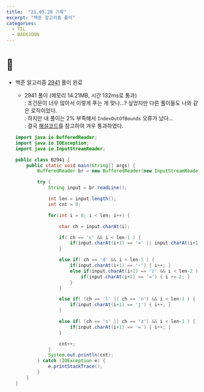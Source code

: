 ```yaml
---
title:  "21.05.28 기록"
excerpt: "백준 알고리즘 풀이"
categories:
  - TIL
  - BAEKJOON
---
```


# 📝
+ 백준 알고리즘 [2941](https://www.acmicpc.net/problem/2941) 풀이 완료

  + 2941 풀이 (메모리 14.21MB, 시간 132ms로 통과)<br />
    : 조건문이 너무 많아서 이렇게 푸는 게 맞나...? 싶었지만 다른 풀이들도 나와 같은 로직이었다.<br />
    : 하지만 내 풀이는 2% 부족해서 `IndexOutOfBounds` 오류가 났다...<br />
    : 결국 [해설코드](https://st-lab.tistory.com/68)를 참고하여 겨우 통과하였다.<br />

  ```java
  import java.io.BufferedReader;
  import java.io.IOException;
  import java.io.InputStreamReader;

  public class B2941 {
      public static void main(String[] args) {
          BufferedReader br = new BufferedReader(new InputStreamReader(System.in));

          try {
              String input = br.readLine();

              int len = input.length();
              int cnt = 0;

              for(int i = 0; i < len; i++) {

                  char ch = input.charAt(i);

                  if( ch == 'c' && i < len-1 ) {
                      if(input.charAt(i+1) == '=' || input.charAt(i+1) == '-') { i++; }
                  }

                  else if( ch == 'd' && i < len-1 ) {
                      if(input.charAt(i+1) == '-') { i++; }
                      else if(input.charAt(i+1) == 'z' && i < len-2 ) {
                          if(input.charAt(i+2) == '=') { i += 2; }
                      }
                  }

                  else if( (ch == 'l' || ch == 'n') && i < len-1 ) {
                      if(input.charAt(i+1) == 'j') { i++; }
                  }

                  else if( (ch == 's' || ch == 'z') && i < len-1 ) {
                      if(input.charAt(i+1) == '=') { i++; }
                  }

                  cnt++;
              }
              System.out.println(cnt);
          } catch (IOException e) {
              e.printStackTrace();
          }
      }
  }
  ```

